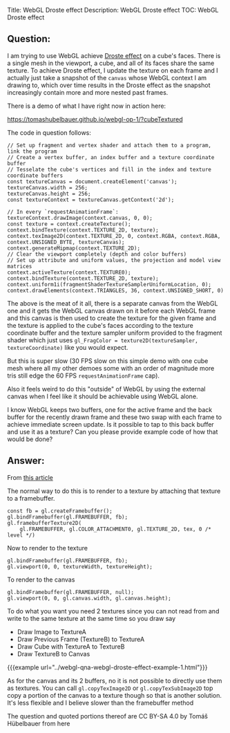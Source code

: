 Title: WebGL Droste effect
Description: WebGL Droste effect
TOC: WebGL Droste effect

## Question:

I am trying to use WebGL achieve [Droste effect](https://en.wikipedia.org/wiki/Droste_effect) on a cube's faces. There is a single mesh in the viewport, a cube, and all of its faces share the same texture. To achieve Droste effect, I update the texture on each frame and I actually just take a snapshot of the `canvas` whose WebGL context I am drawing to, which over time results in the Droste effect as the snapshot increasingly contain more and more nested past frames.

There is a demo of what I have right now in action here:

https://tomashubelbauer.github.io/webgl-op-1/?cubeTextured

The code in question follows:

```
// Set up fragment and vertex shader and attach them to a program, link the program
// Create a vertex buffer, an index buffer and a texture coordinate buffer
// Tesselate the cube's vertices and fill in the index and texture coordinate buffers
const textureCanvas = document.createElement('canvas');
textureCanvas.width = 256;
textureCanvas.height = 256;
const textureContext = textureCanvas.getContext('2d');

// In every `requestAnimationFrame`:
textureContext.drawImage(context.canvas, 0, 0);
const texture = context.createTexture();
context.bindTexture(context.TEXTURE_2D, texture);
context.texImage2D(context.TEXTURE_2D, 0, context.RGBA, context.RGBA, context.UNSIGNED_BYTE, textureCanvas);
context.generateMipmap(context.TEXTURE_2D);
// Clear the viewport completely (depth and color buffers)
// Set up attribute and uniform values, the projection and model view matrices
context.activeTexture(context.TEXTURE0);
context.bindTexture(context.TEXTURE_2D, texture);
context.uniform1i(fragmentShaderTextureSamplerUniformLocation, 0);
context.drawElements(context.TRIANGLES, 36, context.UNSIGNED_SHORT, 0)
```

The above is the meat of it all, there is a separate canvas from the WebGL one and it gets the WebGL canvas drawn on it before each WebGL frame and this canvas is then used to create the texture for the given frame and the texture is applied to the cube's faces according to the texture coordinate buffer and the texture sampler uniform provided to the fragment shader which just uses `gl_FragColor = texture2D(textureSampler, textureCoordinate)` like you would expect.

But this is super slow (30 FPS slow on this simple demo with one cube mesh where all my other demoes some with an order of magnitude more tris still edge the 60 FPS `requestAnimationFrame` cap).

Also it feels weird to do this "outside" of WebGL by using the external canvas when I feel like it should be achievable using WebGL alone.

I know WebGL keeps two buffers, one for the active frame and the back buffer for the recently drawn frame and these two swap with each frame to achieve immediate screen update. Is it possible to tap to this back buffer and use it as a texture? Can you please provide example code of how that would be done?

## Answer:

From [this article](https://webglfundamentals.org/webgl/lessons/webgl-render-to-texture.html)

The normal way to do this is to render to a texture by attaching that texture to a framebuffer.

```
const fb = gl.createFramebuffer();
gl.bindFramebuffer(gl.FRAMEBUFFER, fb);
gl.framebufferTexture2D(
    gl.FRAMEBUFFER, gl.COLOR_ATTACHMENT0, gl.TEXTURE_2D, tex, 0 /* level */) 
```

Now to render to the texture

```
gl.bindFramebuffer(gl.FRAMEBUFFER, fb);
gl.viewport(0, 0, textureWidth, textureHeight);
```

To render to the canvas

```
gl.bindFramebuffer(gl.FRAMEBUFFER, null);
gl.viewport(0, 0, gl.canvas.width, gl.canvas.height);
```

To do what you want you need 2 textures since you can not read from and write to the same texture at the same time so you draw say 

* Draw Image to TextureA
* Draw Previous Frame (TextureB) to TextureA
* Draw Cube with TextureA to TextureB
* Draw TextureB to Canvas

{{{example url="../webgl-qna-webgl-droste-effect-example-1.html"}}}

As for the canvas and its 2 buffers, no it is not possible to directly use them as textures. You can call `gl.copyTexImage2D` or `gl.copyTexSubImage2D` top copy a portion of the canvas to a texture though so that is another solution. It's less flexible and I believe slower than the framebuffer method

<div class="so">
  <div>The question and quoted portions thereof are 
    CC BY-SA 4.0 by
    <a data-href="http://hubelbauer.net/">Tomáš Hübelbauer</a>
    from
    <a data-href="https://stackoverflow.com/questions/56841018">here</a>
  </div>
</div>
